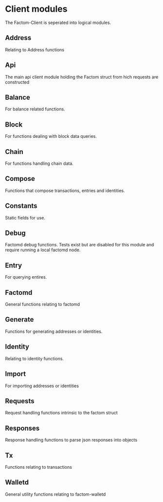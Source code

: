 # Client modules

The Factom-Client is seperated into logical modules. 

## Address

Relating to Address functions

## Api

The main api client module holding the Factom struct from hich requests are constructed

## Balance

For balance related functions.

## Block

For functions dealing with block data queries.

## Chain

For functions handling chain data.

## Compose

Functions that compose transactions, entries and identities.

## Constants

Static fields for use.

## Debug

Factomd debug functions. Tests exist but are disabled for this module and require running a local factomd node.

## Entry

For querying entires.

## Factomd

General functions relating to factomd

## Generate

Functions for generating addresses or identities.

## Identity

Relating to identity functions.

## Import

For importing addresses or identities

## Requests

Request handling functions intrinsic to the factom struct

## Responses

Response handling functions to parse json responses into objects

## Tx

Functions relating to transactions

## Walletd

General utility functions relating to factom-walletd